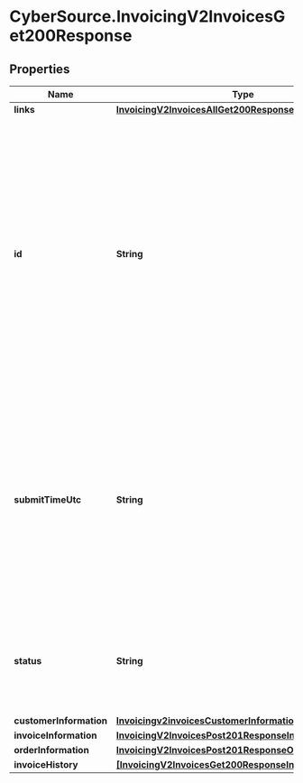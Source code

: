 # CyberSource.InvoicingV2InvoicesGet200Response

## Properties
Name | Type | Description | Notes
------------ | ------------- | ------------- | -------------
**links** | [**InvoicingV2InvoicesAllGet200ResponseLinks**](InvoicingV2InvoicesAllGet200ResponseLinks.md) |  | [optional] 
**id** | **String** | An unique identification number generated by Cybersource to identify the submitted request. Returned by all services. It is also appended to the endpoint of the resource. On incremental authorizations, this value with be the same as the identification number returned in the original authorization response.  | [optional] 
**submitTimeUtc** | **String** | Time of request in UTC. Format: &#x60;YYYY-MM-DDThh:mm:ssZ&#x60; **Example** &#x60;2016-08-11T22:47:57Z&#x60; equals August 11, 2016, at 22:47:57 (10:47:57 p.m.). The &#x60;T&#x60; separates the date and the time. The &#x60;Z&#x60; indicates UTC.  Returned by Cybersource for all services.  | [optional] 
**status** | **String** | The status of the invoice.  Possible values: - DRAFT - CREATED - SENT - PARTIAL - PAID - CANCELED  | [optional] 
**customerInformation** | [**Invoicingv2invoicesCustomerInformation**](Invoicingv2invoicesCustomerInformation.md) |  | [optional] 
**invoiceInformation** | [**InvoicingV2InvoicesPost201ResponseInvoiceInformation**](InvoicingV2InvoicesPost201ResponseInvoiceInformation.md) |  | [optional] 
**orderInformation** | [**InvoicingV2InvoicesPost201ResponseOrderInformation**](InvoicingV2InvoicesPost201ResponseOrderInformation.md) |  | [optional] 
**invoiceHistory** | [**[InvoicingV2InvoicesGet200ResponseInvoiceHistory]**](InvoicingV2InvoicesGet200ResponseInvoiceHistory.md) |  | [optional] 


